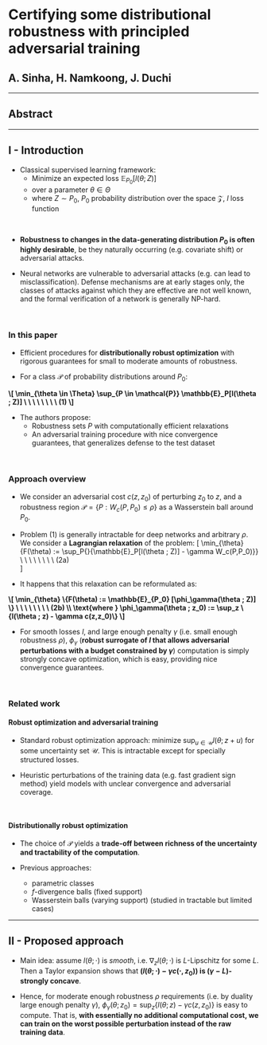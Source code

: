 <h1>Certifying some distributional robustness with principled
adversarial training</h1>

## A. Sinha, H. Namkoong, J. Duchi



---



## Abstract



---



## I - Introduction

* Classical supervised learning framework:
  * Minimize an expected loss $\mathbb{E}_{P_0}[l(\theta ; Z)]$
  * over a parameter $\theta \in \Theta$
  * where $Z \sim P_0$, $P_0$ probability distribution over the space
  $\mathcal{Z}$, $l$ loss function

<br>

* **Robustness to changes in the data-generating distribution $P_0$ is often
highly desirable**, be they naturally occurring (e.g. covariate shift) or
adversarial attacks.

* Neural networks are vulnerable to adversarial attacks (e.g. can lead to
misclassification). Defense mechanisms are at early stages only, the classes of
attacks against which they are effective are not well known, and the formal
verification of a network is generally NP-hard.

<br>

### In this paper

* Efficient procedures for **distributionally robust optimization** with
rigorous guarantees for small to moderate amounts of robustness.

* For a class $\mathcal{P}$ of probability distributions around $P_0$:
<strong>
\[
\min_{\theta \in \Theta} \sup_{P \in \mathcal{P}} \mathbb{E}_P[l(\theta ; Z)]
 \ \ \ \ \ \ \ \ (1)
\]
</strong>

* The authors propose:
  * Robustness sets $P$ with computationally efficient relaxations
  * An adversarial training procedure with nice convergence guarantees,
  that generalizes defense to the test dataset

<br>

### Approach overview

* We consider an adversarial cost $c(z,z_0)$ of perturbing $z_0$ to $z$, and a
robustness region $\mathcal{P} = \{P : W_c(P,P_0) \leq \rho \}$ as a Wasserstein
ball around $P_0$.

* Problem (1) is generally intractable for deep networks and arbitrary $\rho$.
We consider a **Lagrangian relaxation** of the problem:
\[
\min_{\theta} \{F(\theta) :=
  \sup_P{}\{\mathbb{E}_P[l(\theta ; Z)] - \gamma W_c(P,P_0)\}\}
  \ \ \ \ \ \ \ \ (2a)  
\]

* It happens that this relaxation can be reformulated as:
<strong>
\[
\min_{\theta} \{F(\theta) :=
  \mathbb{E}_{P_0} [\phi_\gamma(\theta ; Z)] \}
  \ \ \ \ \ \ \ \ (2b)  \\
  \text{where } \phi_\gamma(\theta ; z_0) :=
  \sup_z \{l(\theta ; z) - \gamma c(z,z_0)\}
\]
</strong>

<br>

* For smooth losses $l$, and large enough penalty $\gamma$ (i.e. small enough
robustness $\rho$), $\phi_\gamma$ (**robust surrogate of $l$ that allows
adversarial perturbations with a budget constrained by $\gamma$**) computation
is simply strongly concave optimization, which is easy, providing nice
convergence guarantees.

<br>

### Related work

#### Robust optimization and adversarial training

* Standard robust optimization approach: minimize $\sup_{u \in \mathcal{U}}
l(\theta;z+u)$ for some uncertainty set $\mathcal{U}$. This is intractable
except for specially structured losses.

* Heuristic perturbations of the training data (e.g. fast gradient sign method)
yield models with unclear convergence and adversarial coverage.

<br>

#### Distributionally robust optimization

* The choice of $\mathcal{P}$ yields a **trade-off between richness of the
uncertainty and tractability of the computation**.

* Previous approaches:
  * parametric classes
  * $f$-divergence balls (fixed support)
  * Wasserstein balls (varying support) (studied in tractable but limited cases)



---



## II - Proposed approach

* Main idea: assume $l(\theta; \cdot)$ is *smooth*, i.e. $\nabla_z
l(\theta;\cdot)$ is $L$-Lipschitz for some $L$. Then a Taylor expansion shows
that **$(l(\theta;\cdot) - \gamma c(\cdot, z_0))$ is $(\gamma - L)$-strongly
concave**.

* Hence, for moderate enough robustness $\rho$ requirements (i.e. by duality
large enough penalty $\gamma$), $\phi_\gamma(\theta ; z_0) =
\sup_z \{l(\theta ; z) - \gamma c(z,z_0)\}$ is easy to compute. That is, **with
essentially no additional computational cost, we can train on the worst possible
perturbation instead of the raw training data**.
